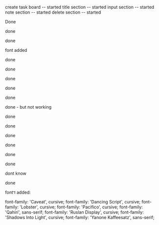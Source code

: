 create task board  -- started
title section -- started
input section -- started
note section -- started
delete section -- started 

<!-- ****************************************** page  status details ******************************* -->
<!-- background all page tild  -->
Done



<!-- ******************************  title section ***************************-->

<!-- title   -->
done
<!-- // title center  -->
done
<!-- font use with css 3   -->
font added 

<!-- ******************************  task section details  *********************************** -->

<!-- row background   -->
done


<!-- input task   -->
done
<!-- input date   -->
done
<!-- input time   -->
done
<!-- add button   -->
done
<!-- reset / clear button  -->
done - but not working 

<!--   ******************************  note display section *******************************  -->

<!-- note add from left side   -->
done
<!-- fade in css view   -->
done
<!-- scroller   -->
done
<!-- date and time on right side of note  -->
done


<!--**************************************** removed note section   ********************************************-->
done
<!-- show X with hover  -->
done
<!-- x style Glyph  icon    bootstrap  -->
dont know 
<!-- removed from local storage  -->
done



fontד added: 

font-family: 'Caveat', cursive;
font-family: 'Dancing Script', cursive;
font-family: 'Lobster', cursive;
font-family: 'Pacifico', cursive;
font-family: 'Qahiri', sans-serif;
font-family: 'Ruslan Display', cursive;
font-family: 'Shadows Into Light', cursive;
font-family: 'Yanone Kaffeesatz', sans-serif;